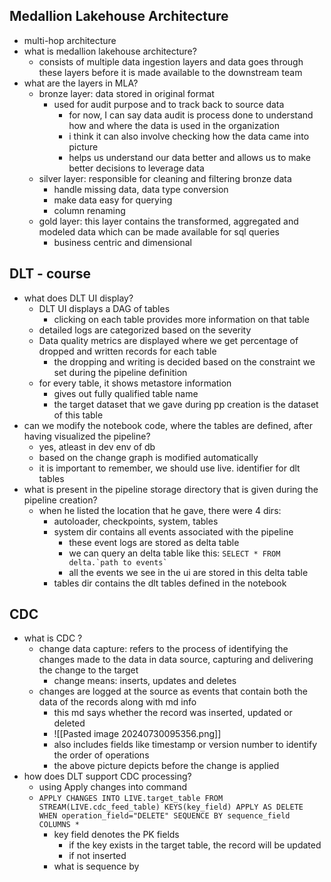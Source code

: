 ## Medallion Lakehouse Architecture
- multi-hop architecture
- what is medallion lakehouse architecture?
	- consists of multiple data ingestion layers and data goes through these layers before it is made available to the downstream team
- what are the layers in MLA?
	- bronze layer: data stored in original format
		- used for audit purpose and to track back to source data
			- for now, I can say data audit is process done to understand how and where the data is used in the organization
			- i think it can also involve checking how the data came into picture
			- helps us understand our data better and allows us to make better decisions to leverage data
	- silver layer: responsible for cleaning and filtering bronze data
		- handle missing data, data type conversion
		- make data easy for querying
		- column renaming
	- gold layer: this layer contains the transformed, aggregated and modeled data which can be made available for sql queries
		- business centric and dimensional


## DLT - course
- what does DLT UI display?
	- DLT UI displays a DAG of tables
		- clicking on each table provides more information on that table
	- detailed logs are categorized based on the severity
	- Data quality metrics are displayed where we get percentage of dropped and written records for each table
		- the dropping and writing is decided based on the constraint we set during the pipeline definition
	- for every table, it shows metastore information
		- gives out fully qualified table name
		- the target dataset that we gave during pp creation is the dataset of this table
- can we modify the notebook code, where the tables are defined, after having visualized the pipeline?
	- yes, atleast in dev env of db
	- based on the change graph is modified automatically
	- it is important to remember, we should use live. identifier for dlt tables
- what is present in the pipeline storage directory that is given during the pipeline creation?
	- when he listed the location that he gave, there were 4 dirs:
		- autoloader, checkpoints, system, tables
		- system dir contains all events associated with the pipeline
			- these event logs are stored as delta table
			- we can query an delta table like this: ```SELECT * FROM delta.`path to events` ```
			- all the events we see in the ui are stored in this delta table
		- tables dir contains the dlt tables defined in the notebook

## CDC
- what is CDC ? 
	- change data capture: refers to the process of identifying the changes made to the data in data source, capturing and delivering the change to the target
		- change means: inserts, updates and deletes
	- changes are logged at the source as events that contain both the data of the records along with md info
		- this md says whether the record was inserted, updated or deleted
		- ![[Pasted image 20240730095356.png]]
		- also includes fields like timestamp or version number to identify the order of operations
		- the above picture depicts before the change is applied
- how does DLT support CDC processing?
	- using Apply changes into command
	- ```APPLY CHANGES INTO LIVE.target_table FROM STREAM(LIVE.cdc_feed_table) KEYS(key_field) APPLY AS DELETE WHEN operation_field="DELETE" SEQUENCE BY sequence_field COLUMNS *```
		- key field denotes the PK fields
			- if the key exists in the target table, the record will be updated
			- if not inserted
		- what is sequence by